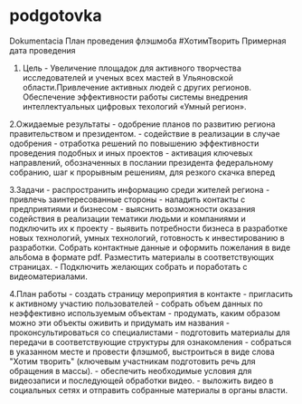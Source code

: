 # podgotovka
Dokumentacia 
План проведения флэшмоба #ХотимТворить 
Примерная дата проведения 


1. Цель - Увеличение площадок для активного творчества исследователей и ученых всех мастей в Ульяновской области.Привлечение активных людей с других регионов. Обеспечение эффективности работы системы внедрения интеллектуальных цифровых техологий «Умный регион».


2.Ожидаемые результаты - одобрение планов по развитию региона правительством и президентом.
                       - содействие в реализации в случае одобрения
                       - отработка решений по повышению эффективности проведения подобных и иных проектов
                       - активация ключевых направлений, обозначенных в послании президента федеральному собранию, шаг к прорывным                                  решениям, для резкого скачка вперед
											 
											 
3.Задачи - распространить информацию среди жителей региона
         - привлечь заинтересованные стороны
				 - наладить контакты с предприятиями и бизнесом 
				 - выяснить возможности оказания содействия в реализации тематики людьми и компаниями и подключить их к проекту
				 - выявить потребности бизнеса в разработке новых технологий, умных технологий, готовность к инвестированию в разработки.                  Собрать контактные данные и оформить пожелания в виде альбома в формате pdf. Разместить материалы в соответствующих                      страницах.
				 - Подключить желающих собрать и поработать с видеоматериалами.


4.План работы - создать страницу мероприятия в контакте
              - пригласить к активному участию пользователей
							- собрать объем данных по неэффективно используемым объектам
							- продумать, каким образом можно эти объекты оживить и придумать им названия
							- проконсультироваться со специалистами
							- подготовить материалы для передачи в соответствующие структуры для ознакомления
							- собраться в указанном месте и провести флэшмоб, выстроиться в виде слова "Хотим творить" (ключевым участникам                           подготовить речь для обращения в массы). 
							- обеспечить необходимые условия для видеозаписи и последующей обработки видео.
							- выложить видео в социальных сетях и отправить собранные материалы в органы власти.



